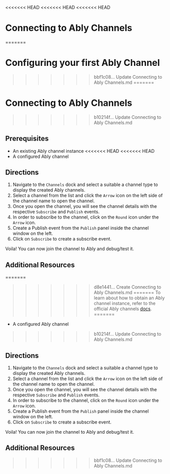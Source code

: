 <<<<<<< HEAD
<<<<<<< HEAD
<<<<<<< HEAD
# Connecting to Ably Channels
=======
# Configuring your first Ably Channel
>>>>>>> bbf1c08... Update Connecting to Ably Channels.md
=======
# Connecting to Ably Channels
>>>>>>> b10214f... Update Connecting to Ably Channels.md

## Prerequisites 

- An existing Ably channel instance 
<<<<<<< HEAD
<<<<<<< HEAD
- A configured Ably channel 

## Directions

1. Navigate to the `Channels` dock and select a suitable a channel type to display the created Ably channels. 
2. Select a channel from the list and click the `Arrow` icon on the left side of the channel name to open the channel.
3. Once you open the channel, you will see the channel details with the respective `Subscribe` and `Publish` events. 
4. In order to subscribe to the channel, click on the `Round` icon under the `Arrow` icon.
5. Create a Publish event from the `Publish` panel inside the channel window on the left. 
6. Click on `Subscribe` to create a subscribe event.

Voila! You can now join the channel to Ably and debug/test it. 

## Additional Resources 
=======

>>>>>>> d8e1441... Create Connecting to Ably Channels.md
=======
To learn about how to obtain an Ably channel instance, refer to the official Ably channels [docs](https://www.ably.io/documentation/realtime/channels). 
=======
- A configured Ably channel 
>>>>>>> b10214f... Update Connecting to Ably Channels.md

## Directions

1. Navigate to the `Channels` dock and select a suitable a channel type to display the created Ably channels. 
2. Select a channel from the list and click the `Arrow` icon on the left side of the channel name to open the channel.
3. Once you open the channel, you will see the channel details with the respective `Subscribe` and `Publish` events. 
4. In order to subscribe to the channel, click on the `Round` icon under the `Arrow` icon.
5. Create a Publish event from the `Publish` panel inside the channel window on the left. 
6. Click on `Subscribe` to create a subscribe event.

Voila! You can now join the channel to Ably and debug/test it. 

## Additional Resources 
>>>>>>> bbf1c08... Update Connecting to Ably Channels.md
